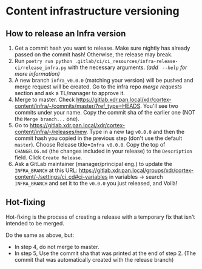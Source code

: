 # Content infrastructure versioning

## How to release an Infra version
1.  Get a commit hash you want to release.
    Make sure nightly has already passed on the commit hash! Otherwise, the release may break.
2.  Run `poetry run python .gitlab/ci/ci_resources/infra-release-ci/release_infra.py` with the necessary arguments. _(add ` --help` for more information)_
3.  A new branch `infra_v0.0.0` (matching your version) will be pushed and merge request will be created. Go to the infra repo _merge requests_ section and ask a TL/manager to approve it.
4.  Merge to master. Check https://gitlab.xdr.pan.local/xdr/cortex-content/infra/-/commits/master/?ref_type=HEADS. You'll see two commits under your name. Copy the commit sha of the earlier one (NOT the `Merge branch...` one).
5.  Go to https://gitlab.xdr.pan.local/xdr/cortex-content/infra/-/releases/new. Type in a new tag `v0.0.0` and then the commit hash you copied in the previous step (don't use the default `master`). Choose Release title=`Infra v0.0.0`. Copy the top of `CHANGELOG.md` (the changes included in your release) to the `Description` field. Click `Create Release`.
6.  Ask a GitLab maintainer (manager/principal eng.) to update the `INFRA_BRANCH` at this URL: https://gitlab.xdr.pan.local/groups/xdr/cortex-content/-/settings/ci_cd#ci-variables in variables -> search `INFRA_BRANCH` and set it to the `v0.0.0` you just released, and Voilà!


## Hot-fixing
Hot-fixing is the process of creating a release with a temporary fix that isn't intended to be merged.

Do the same as above, but:
- In step 4, do not merge to master.
- In step 5, Use the commit sha that was printed at the end of step 2. (The commit that was automatically created with the release branch)
